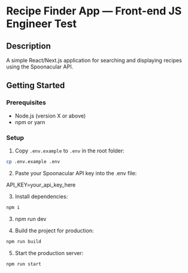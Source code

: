 # Recipe Finder App — Front-end JS Engineer Test

## Description

A simple React/Next.js application for searching and displaying recipes using the Spoonacular API.

## Getting Started

### Prerequisites

- Node.js (version X or above)
- npm or yarn

### Setup

1. Copy `.env.example` to `.env` in the root folder:

```bash
cp .env.example .env
```

2. Paste your Spoonacular API key into the .env file:

API_KEY=your_api_key_here

3. Install dependencies:

```bash
npm i
```

3. npm run dev

4. Build the project for production:

```bash
npm run build
```

5. Start the production server:

```bash
npm run start
```
